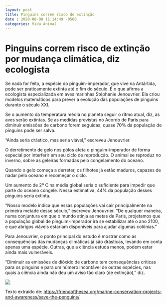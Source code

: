 ```yaml
---
layout: post
title: Pinguins correm risco de extinção
date : 2020-08-08 11:14:49 -0500
categories: Vida Animal
---
```


<h1> Pinguins correm risco de extinção por mudança climática, diz ecologista </h1>


Se nada for feito, a espécie do pinguim-imperador, que vive na Antártida, pode ser praticamente extinta até o fim do século. É o que afirma a ecologista especializada em aves marinhas Stéphanie Jenouvrier. Ela criou modelos matemáticos para prever a evolução das populações de pinguins durante o século XXI.

Se o aumento da temperatura média no planeta seguir o ritmo atual, diz, as aves serão extintas. Se as medidas previstas no Acordo de Paris para diminuir emissões de carbono forem seguidas, quase 70% da população de pinguins pode ser salva.

“Ainda seria drástico, mas seria viável,” escreveu Jenouvrier.

O derretimento de gelo nos pólos afeta o pinguim-imperador de forma especial por interferir em seu ciclo de reprodução. O animal se reproduz no inverno, sobre as geleiras formadas pelo congelamento do oceano.

Quando o gelo começa a derreter, os filhotes já estão maduros, capazes de nadar pelo oceano e recomeçar o ciclo.

Um aumento de 2º C na média global seria o suficiente para impedir que parte do oceano congele. Nessa estimativa, 44% da população desses pinguins seria extinta.

“Nosso modelo indica que essas populações vai cair principalmente na primeira metade desse século,” escreveu Jenouvrier. “De qualquer maneira, numa conjuntura em que o mundo atinja as metas de Paris, projetamos que a população global de pinguim-imperador irá se estabilizar até o ano 2100, e que abrigos viáveis estariam disponíveis para ajudar algumas colônias.”

Para Jenouvrier, o ponto principal do estudo é mostrar como as consequências das mudanças climáticas já são drásticas, levando em conta apenas uma espécie. Outras, que a ciência estuda menos, podem estar ainda mais vulneráveis.

“Diminuir as emissões de dióxido de carbono tem consequências críticas para os pinguins e para um número incontável de outras espécies, nas quais a ciência ainda não deu um aviso tão claro (de extinção),” diz.

<img src ="{{ ’/assets/imagens/pinguim2.jpeg’ | relative_url }}">

Texto extraido de:
https://friendofthesea.org/marine-conservation-projects-and-awareness/save-the-penguins/